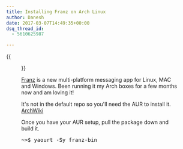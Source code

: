 ```yaml
---
title: Installing Franz on Arch Linux
author: Danesh
date: 2017-03-07T14:49:35+00:00
dsq_thread_id:
  - 5610625987

---
```

{{<figure src="/wp-content/uploads/2017/03/franz-450x336.png" title="Franz">}}

[Franz][1] is a new multi-platform messaging app for Linux, MAC and Windows. Been running it my Arch boxes for a few months now and am loving it!

It's not in the default repo so you'll need the AUR to install it. [ArchWiki][2]

Once you have your AUR setup, pull the package down and build it.

<pre class="lang:sh decode:true ">~&gt;$ yaourt -Sy franz-bin</pre>

 [1]: http://meetfranz.com/
 [2]: https://wiki.archlinux.org/index.php/Arch_User_Repository
